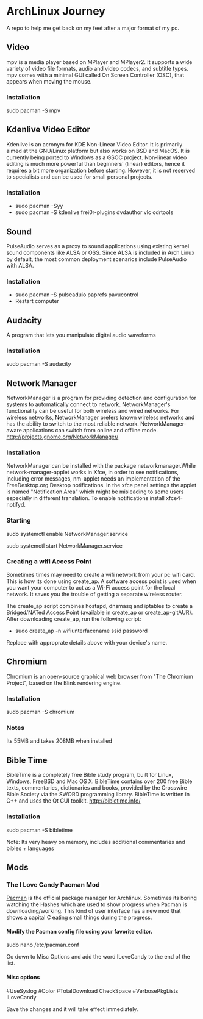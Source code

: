 # ArchLinux Journey

A repo to help me get back on my feet after a major format of my pc.

## Video
mpv is a media player based on MPlayer and MPlayer2. It supports a wide variety of video file formats, audio and video codecs, and subtitle types. mpv comes with a minimal GUI called On Screen Controller (OSC), that appears when moving the mouse.

### Installation

sudo pacman -S mpv

## Kdenlive Video Editor
Kdenlive is an acronym for KDE Non-Linear Video Editor. It is primarily aimed at the GNU/Linux platform but also works on BSD and MacOS. It is currently being ported to Windows as a GSOC project. Non-linear video editing is much more powerful than beginners’ (linear) editors, hence it requires a bit more organization before starting. However, it is not reserved to specialists and can be used for small personal projects.

### Installation

* sudo pacman -Syy
* sudo pacman -S kdenlive frei0r-plugins dvdauthor vlc cdrtools

## Sound
PulseAudio serves as a proxy to sound applications using existing kernel sound components like ALSA or OSS. Since ALSA is included in Arch Linux by default, the most common deployment scenarios include PulseAudio with ALSA.

### Installation

* sudo pacman -S pulseaduio paprefs pavucontrol
* Restart computer

## Audacity
A program that lets you manipulate digital audio waveforms

### Installation

sudo pacman -S audacity

## Network Manager
NetworkManager is a program for providing detection and configuration for systems to automatically connect to network. NetworkManager's functionality can be useful for both wireless and wired networks. For wireless networks, NetworkManager prefers known wireless networks and has the ability to switch to the most reliable network. NetworkManager-aware applications can switch from online and offline mode. http://projects.gnome.org/NetworkManager/

### Installation
NetworkManager can be installed with the package networkmanager.While network-manager-applet works in Xfce, in order to see notifications, including error messages, nm-applet needs an implementation of the FreeDesktop.org Desktop notifications. In the xfce panel settings the applet is named "Notification Area" which might be misleading to some users especially in different translation. To enable notifications install xfce4-notifyd.

### Starting

sudo systemctl enable NetworkManager.service

sudo systemctl start NetworkManager.service

### Creating a wifi Access Point
Sometimes times may need to create a wifi network from your pc wifi card. This is how its done using create_ap. A software access point is used when you want your computer to act as a Wi-Fi access point for the local network. It saves you the trouble of getting a separate wireless router.

The create_ap script combines hostapd, dnsmasq and iptables to create a Bridged/NATed Access Point (available in create_ap or create_ap-gitAUR). After downloading create_ap, run the following script:

* sudo create_ap -n wifiunterfacename ssid password

Replace with approprate details above with your device's name.

## Chromium
Chromium is an open-source graphical web browser from "The Chromium Project", based on the Blink rendering engine.

### Installation

sudo pacman -S chromium

### Notes

Its 55MB and takes 208MB when installed

## Bible Time

BibleTime is a completely free Bible study program, built for Linux, Windows, FreeBSD and Mac OS X. 
BibleTime contains over 200 free Bible texts, commentaries, dictionaries and books, provided by the Crosswire 
Bible Society via the SWORD programming library. BibleTime is written in C++ and uses the Qt GUI toolkit. http://bibletime.info/

### Installation

sudo pacman -S bibletime

Note: Its very heavy on memory, includes additional commentaries and bibles + languages

## Mods

### The I Love Candy Pacman Mod

[Pacman](https://wiki.archlinux.org/index.php/pacman ) is the official package manager for Archlinux. Sometimes its 
boring watching the Hashes which are used to show progress when Pacman is downloading/working. This kind of user interface has a new mod that shows a capital C eating 
small things during the progress.

#### Modify the Pacman config file using your favorite editor.

sudo nano /etc/pacman.conf

Go down to Misc Options and add the word ILoveCandy to the end of the list.

#### Misc options
#UseSyslog
#Color
#TotalDownload
CheckSpace
#VerbosePkgLists
ILoveCandy

Save the changes and it will take effect immediately.
